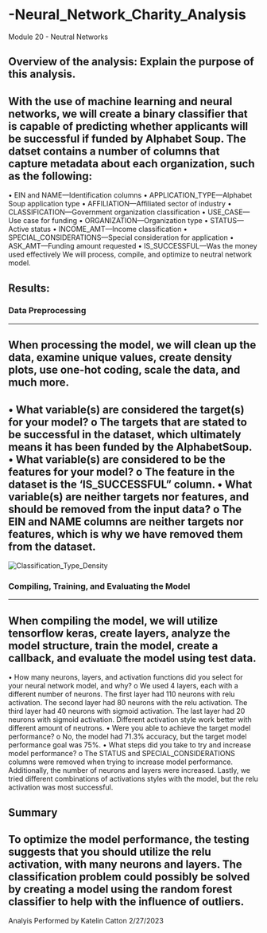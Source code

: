 # -Neural_Network_Charity_Analysis
Module 20 - Neutral Networks
## Overview of the analysis: Explain the purpose of this analysis.
With the use of machine learning and neural networks, we will create a binary classifier that is capable of predicting whether applicants will be successful if funded by Alphabet Soup. The datset contains a number of columns that capture metadata about each organization, such as the following:
---
•	EIN and NAME—Identification columns
•	APPLICATION_TYPE—Alphabet Soup application type
•	AFFILIATION—Affiliated sector of industry
•	CLASSIFICATION—Government organization classification
•	USE_CASE—Use case for funding
•	ORGANIZATION—Organization type
•	STATUS—Active status
•	INCOME_AMT—Income classification
•	SPECIAL_CONSIDERATIONS—Special consideration for application
•	ASK_AMT—Funding amount requested
•	IS_SUCCESSFUL—Was the money used effectively
We will process, compile, and optimize to neutral network model. 

## Results: 
### Data Preprocessing
---
When processing the model, we will clean up the data, examine unique values, create density plots, use one-hot coding, scale the data, and much more.
---
•	What variable(s) are considered the target(s) for your model?
o	The targets that are stated to be successful in the dataset, which ultimately means it has been funded by the AlphabetSoup.
•	What variable(s) are considered to be the features for your model?
o	The feature in the dataset is the ‘IS_SUCCESSFUL” column.
•	What variable(s) are neither targets nor features, and should be removed from the input data?
o	The EIN and NAME columns are neither targets nor features, which is why we have removed them from the dataset.
---
![Classification_Type_Density](https://user-images.githubusercontent.com/119131202/235037694-d595cdd6-d05d-4b91-9d2b-4893a179d174.PNG)

### Compiling, Training, and Evaluating the Model
---
When compiling the model, we will utilize tensorflow keras, create layers, analyze the model structure, train the model, create a callback, and evaluate the model using test data.
---
•	How many neurons, layers, and activation functions did you select for your neural network model, and why?
o	We used 4 layers, each with a different number of neurons. The first layer had 110 neurons with relu activation. The second layer had 80 neurons with the relu activation. The third layer had 40 neurons with sigmoid activation. The last layer had 20 neurons with sigmoid activation. Different activation style work better with different amount of neutrons.
•	Were you able to achieve the target model performance?
o	No, the model had 71.3% accuracy, but the target model performance goal was 75%.
•	What steps did you take to try and increase model performance?
o	The STATUS and SPECIAL_CONSIDERATIONS columns were removed when trying to increase model performance. Additionally, the number of neurons and layers were increased. Lastly, we tried different combinations of activations styles with the model, but the relu activation was most successful.

## Summary

To optimize the model performance, the testing suggests that you should utilize the relu activation, with many neurons and layers. The classification problem could possibly be solved by creating a model using the random forest classifier to help with the influence of outliers.
---
Analyis Performed by Katelin Catton
2/27/2023
